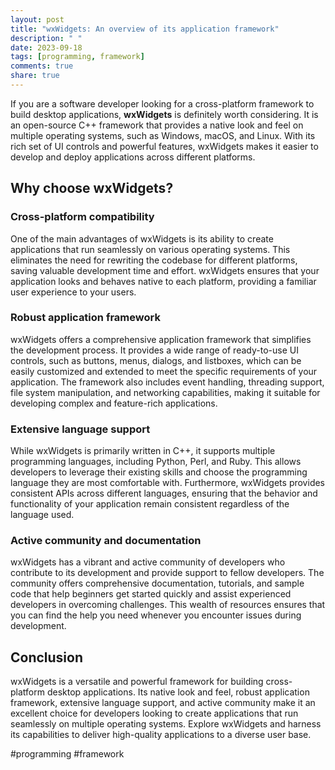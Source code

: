 ```yaml
---
layout: post
title: "wxWidgets: An overview of its application framework"
description: " "
date: 2023-09-18
tags: [programming, framework]
comments: true
share: true
---
```


If you are a software developer looking for a cross-platform framework to build desktop applications, **wxWidgets** is definitely worth considering. It is an open-source C++ framework that provides a native look and feel on multiple operating systems, such as Windows, macOS, and Linux. With its rich set of UI controls and powerful features, wxWidgets makes it easier to develop and deploy applications across different platforms.

## Why choose wxWidgets?

### Cross-platform compatibility
One of the main advantages of wxWidgets is its ability to create applications that run seamlessly on various operating systems. This eliminates the need for rewriting the codebase for different platforms, saving valuable development time and effort. wxWidgets ensures that your application looks and behaves native to each platform, providing a familiar user experience to your users.

### Robust application framework
wxWidgets offers a comprehensive application framework that simplifies the development process. It provides a wide range of ready-to-use UI controls, such as buttons, menus, dialogs, and listboxes, which can be easily customized and extended to meet the specific requirements of your application. The framework also includes event handling, threading support, file system manipulation, and networking capabilities, making it suitable for developing complex and feature-rich applications.

### Extensive language support
While wxWidgets is primarily written in C++, it supports multiple programming languages, including Python, Perl, and Ruby. This allows developers to leverage their existing skills and choose the programming language they are most comfortable with. Furthermore, wxWidgets provides consistent APIs across different languages, ensuring that the behavior and functionality of your application remain consistent regardless of the language used.

### Active community and documentation
wxWidgets has a vibrant and active community of developers who contribute to its development and provide support to fellow developers. The community offers comprehensive documentation, tutorials, and sample code that help beginners get started quickly and assist experienced developers in overcoming challenges. This wealth of resources ensures that you can find the help you need whenever you encounter issues during development.

## Conclusion

wxWidgets is a versatile and powerful framework for building cross-platform desktop applications. Its native look and feel, robust application framework, extensive language support, and active community make it an excellent choice for developers looking to create applications that run seamlessly on multiple operating systems. Explore wxWidgets and harness its capabilities to deliver high-quality applications to a diverse user base.

#programming #framework